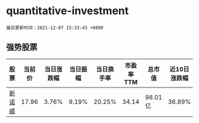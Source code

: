 # quantitative-investment

`最后更新时间：2021-12-07 15:33:43 +0800`

## 强势股票

|股票|当前价|当日涨跌幅|当日振幅|当日换手率|市盈率TTM|总市值|近10日涨跌幅|
|----|----|----|----|----|----|----|----|
|[新诺威](https://xueqiu.com/S/SZ300765)|17.96|3.76%|9.19%|20.25%|34.14|98.01亿|36.89%|
